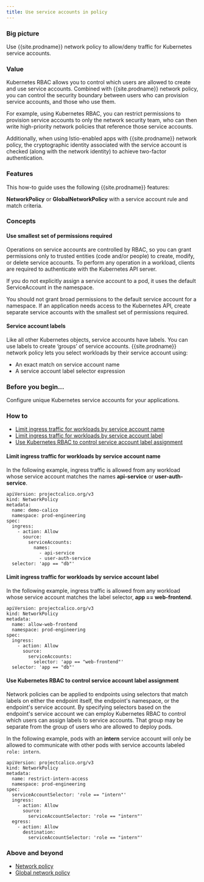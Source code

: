 ```yaml
---
title: Use service accounts in policy
---
```


### Big picture

Use {{site.prodname}} network policy to allow/deny traffic for Kubernetes service accounts.

### Value

Kubernetes RBAC allows you to control which users are allowed to create and use service accounts. Combined with {{site.prodname}} network policy, you can control the security boundary between users who can provision service accounts, and those who use them.

For example, using Kubernetes RBAC, you can restrict permissions to provision service accounts to only the network security team, who can then write high-priority network policies that reference those service accounts.

Additionally, when using Istio-enabled apps with {{site.prodname}} network policy, the cryptographic identity associated with the service account is checked (along with the network identity) to achieve two-factor authentication.

### Features

This how-to guide uses the following {{site.prodname}} features:

**NetworkPolicy** or **GlobalNetworkPolicy** with a service account rule and match criteria.

### Concepts

#### Use smallest set of permissions required

Operations on service accounts are controlled by RBAC, so you can grant permissions only to trusted entities (code and/or people) to create, modify, or delete service accounts. To perform any operation in a workload, clients are required to authenticate with the Kubernetes API server.

If you do not explicitly assign a service account to a pod, it uses the default ServiceAccount in the namespace.

You should not grant broad permissions to the default service account for a namespace. If an application needs access to the Kubernetes API, create separate service accounts with the smallest set of permissions required.

#### Service account labels

Like all other Kubernetes objects, service accounts have labels. You can use labels to create ‘groups’ of service accounts. {{site.prodname}} network policy lets you select workloads by their service account using:

- An exact match on service account name
- A service account label selector expression

### Before you begin...

Configure unique Kubernetes service accounts for your applications.

### How to

- [Limit ingress traffic for workloads by service account name](#limit-ingress-traffic-for-workloads-by-service-account-name)
- [Limit ingress traffic for workloads by service account label](#limit-ingress-traffic-for-workloads-by-service-account-label)
- [Use Kubernetes RBAC to control service account label assignment](#use-kubernetes-rbac-to-control-service-account-label-assignment)

#### Limit ingress traffic for workloads by service account name

In the following example, ingress traffic is allowed from any workload whose service account matches the names **api-service** or **user-auth-service**.

```
apiVersion: projectcalico.org/v3
kind: NetworkPolicy
metadata:
  name: demo-calico
  namespace: prod-engineering
spec:
  ingress:
    - action: Allow
      source:
        serviceAccounts:
          names:
            - api-service
            - user-auth-service
  selector: 'app == "db"'
```

#### Limit ingress traffic for workloads by service account label

In the following example, ingress traffic is allowed from any workload whose service account matches the label selector, **app == web-frontend**.

```
apiVersion: projectcalico.org/v3
kind: NetworkPolicy
metadata:
  name: allow-web-frontend
  namespace: prod-engineering
spec:
  ingress:
    - action: Allow
      source:
        serviceAccounts:
          selector: 'app == "web-frontend"'
  selector: 'app == "db"'
```

#### Use Kubernetes RBAC to control service account label assignment

Network policies can be applied to endpoints using selectors that match labels on either the endpoint itself, the endpoint's namespace, or the endpoint's service account. By specifying selectors based on the endpoint's service account we can employ Kubernetes RBAC to control which users can assign labels to service accounts. That group may be separate from the group of users who are allowed to deploy pods.

In the following example, pods with an **intern** service account will only be allowed to communicate with other pods with service accounts labeled `role: intern`.

```
apiVersion: projectcalico.org/v3
kind: NetworkPolicy
metadata:
  name: restrict-intern-access
  namespace: prod-engineering
spec:
  serviceAccountSelector: 'role == "intern"'
  ingress:
    - action: Allow
      source:
        serviceAccountSelector: 'role == "intern"'
  egress:
    - action: Allow
      destination:
        serviceAccountSelector: 'role == "intern"'
```

### Above and beyond

- [Network policy]({{site.baseurl}}/{{page.version}}/reference/resources/networkpolicy)
- [Global network policy]({{site.baseurl}}/{{page.version}}/reference/resources/globalnetworkpolicy)
